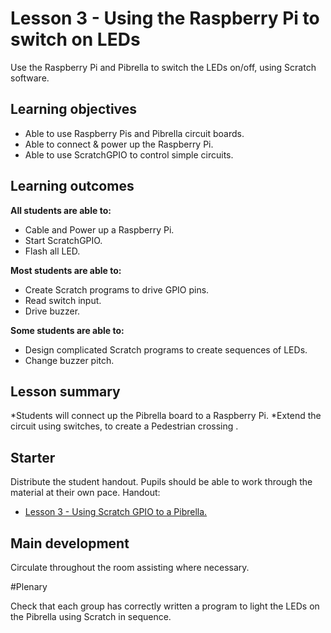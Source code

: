 # Lesson 3 - Using the Raspberry Pi to switch on LEDs

Use the Raspberry Pi and Pibrella to switch the LEDs on/off, using Scratch software.

## Learning objectives

- Able to use Raspberry Pis and Pibrella circuit boards.
- Able to connect & power up the Raspberry Pi.
- Able to use ScratchGPIO to control simple circuits.

## Learning outcomes

**All students are able to:**

* Cable and Power up a Raspberry Pi.
* Start ScratchGPIO.
* Flash all LED.

**Most students are able to:**

* Create Scratch programs to drive GPIO pins.
* Read switch input.
* Drive buzzer.

**Some students are able to:**

* Design complicated Scratch programs to create sequences of LEDs.
* Change buzzer pitch.


## Lesson summary

*Students will connect up the Pibrella board to a Raspberry Pi.
*Extend the circuit using switches, to create a Pedestrian crossing .

## Starter

Distribute the student handout. Pupils should be able to work through the material at their own pace.
Handout:
- [Lesson 3 - Using Scratch GPIO to a Pibrella.](lesson3-handout.md)


## Main development

Circulate throughout the room assisting where necessary.

#Plenary

Check that each group has correctly written a program to light the LEDs on the Pibrella using Scratch in sequence.
